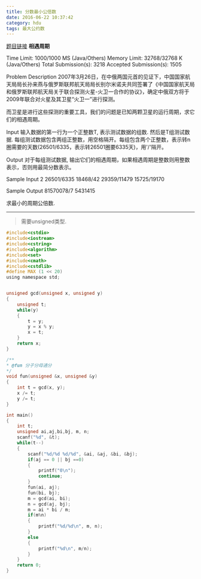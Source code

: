 ```yaml
---
title: 分数最小公倍数
date: 2016-06-22 10:37:42
category: hdu
tags: 最大公约数
---
```

[题目链接](http://acm.hdu.edu.cn/game/entry/problem/show.php?chapterid=2&sectionid=1&problemid=3)
**相遇周期**

Time Limit: 1000/1000 MS (Java/Others) Memory Limit: 32768/32768 K (Java/Others)
Total Submission(s): 3218 Accepted Submission(s): 1505

Problem Description
2007年3月26日，在中俄两国元首的见证下，中国国家航天局局长孙来燕与俄罗斯联邦航天局局长别尔米诺夫共同签署了《中国国家航天局和俄罗斯联邦航天局关于联合探测火星-火卫一合作的协议》，确定中俄双方将于2009年联合对火星及其卫星“火卫一”进行探测。

而卫星是进行这些探测的重要工具，我们的问题是已知两颗卫星的运行周期，求它们的相遇周期。
 

Input
输入数据的第一行为一个正整数T, 表示测试数据的组数. 然后是T组测试数据. 每组测试数据包含两组正整数，用空格隔开。每组包含两个正整数，表示转n圈需要的天数(26501/6335，表示转26501圈要6335天)，用'/'隔开。
 

Output
对于每组测试数据, 输出它们的相遇周期，如果相遇周期是整数则用整数表示，否则用最简分数表示。
 

Sample Input
2
26501/6335 18468/42
29359/11479 15725/19170
 

Sample Output
81570078/7
5431415

求最小的周期公倍数.
<hr />

> 需要unsigned类型.

```c
#include<cstdio>
#include<iostream>
#include<cstring>
#include<algorithm>
#include<set>
#include<cmath>
#include<cstdlib>
#define MAX (1 << 20)
using namespace std;


unsigned gcd(unsigned x, unsigned y)
{
    unsigned t;
    while(y)
    {
        t = y;
        y = x % y;
        x = t;
    }
    return x;
}

/**
* @fun 分子分母通分
*/
void fun(unsigned &x, unsigned &y)
{
    int t = gcd(x, y);
    x /= t;
    y /= t;
}

int main()
{
    int t;
    unsigned ai,aj,bi,bj, m, n;
    scanf("%d", &t);
    while(t--)
    {
        scanf("%d/%d %d/%d", &ai, &aj, &bi, &bj);
        if(aj == 0 || bj ==0)
        {
            printf("0\n");
            continue;
        }
        fun(ai, aj);
        fun(bi, bj);
        m = gcd(ai, bi);
        n = gcd(aj, bj);
        m = ai * bi / m;
        if(m%n)
        {
            printf("%d/%d\n", m, n);
        }
        else
        {
            printf("%d\n", m/n);
        }
    }
    return 0;
}

```
